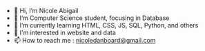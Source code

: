 - 👋 Hi, I’m Nicole Abigail
- 👀 I’m Computer Science student, focusing in Database
- 🌱 I’m currently learning HTML, CSS, JS, SQL, Python, and others
- 💞️ I'm interested in website and data
- 📫 How to reach me : nicoledanboard@gmail.com

<!---
nicoleabigail/nicoleabigail is a ✨ special ✨ repository because its `README.md` (this file) appears on your GitHub profile.
You can click the Preview link to take a look at your changes.
--->
